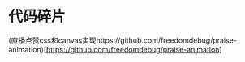 # 代码碎片

(直播点赞css和canvas实现https://github.com/freedomdebug/praise-animation)[https://github.com/freedomdebug/praise-animation]

